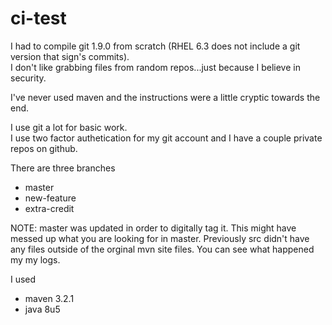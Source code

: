ci-test
=======

I had to compile git 1.9.0 from scratch (RHEL 6.3 does not include a git version that sign's commits).  
I don't like grabbing files from random repos...just because I believe in security.

I've never used maven and the instructions were a little cryptic towards the end.

I use git a lot for basic work.  
I use two factor authetication for my git account and I have a couple private repos on github.  


There are three branches
* master
* new-feature
* extra-credit


NOTE:  master was updated in order to digitally tag it.  This might have messed up what you are looking for in master.  Previously src didn't have any files  outside of the orginal mvn site files.  You can see what happened my my logs.


I used  
* maven 3.2.1
* java 8u5
